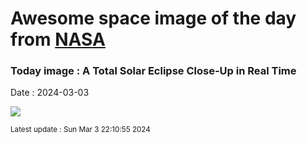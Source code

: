 
# Awesome space image of the day from [NASA](https://api.nasa.gov/)

### Today image : A Total Solar Eclipse Close-Up in Real Time
Date : 2024-03-03

![](https://www.youtube.com/embed/5D9j-8Vhyto?rel=0&showinfo=0)

<small>Latest update : Sun Mar  3 22:10:55 2024</small>
        